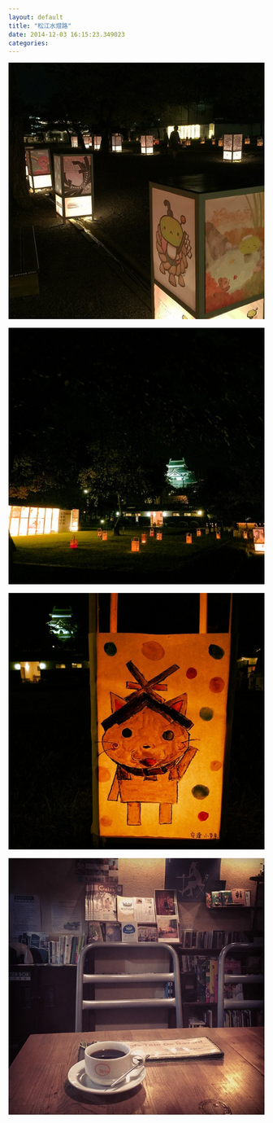 ```yaml
---
layout: default
title: "松江水燈路"
date: 2014-12-03 16:15:23.349023
categories: 
---
```


![](/assets/images/201410/10684137_750576495007906_49533795_n.jpg)

![](/assets/images/201410/10693379_1475754222695101_1725669426_n.jpg)

![](/assets/images/201410/1390264_823776197643769_2064557564_n.jpg)

![](/assets/images/201410/10706747_1557616714467376_1874222079_n.jpg)



